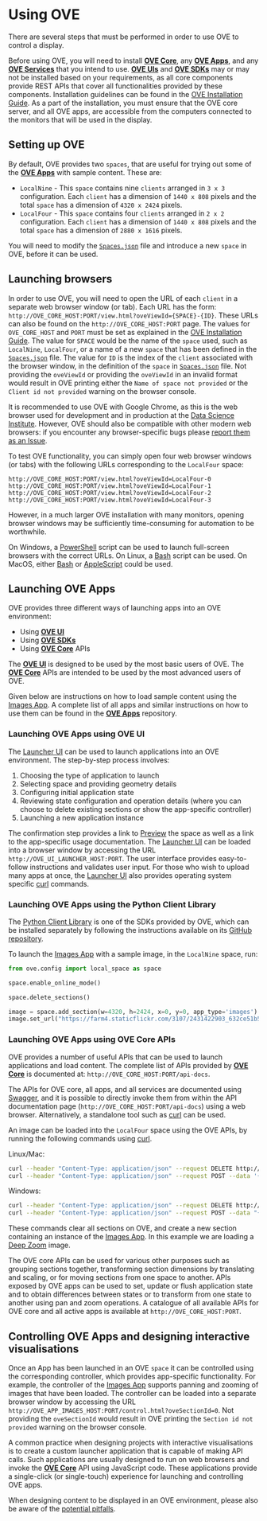 # Using OVE

There are several steps that must be performed in order to use OVE to control a display.

Before using OVE, you will need to install [**OVE Core**](https://github.com/ove/ove), any [**OVE Apps**](../ove-apps/README.html), and any [**OVE Services**](../ove-services/README.html) that you intend to use. [**OVE UIs**](../ove-ui/README.html) and [**OVE SDKs**](https://github.com/ove/ove-sdks) may or may not be installed based on your requirements, as all core components provide REST APIs that cover all functionalities provided by these components. Installation guidelines can be found in the [OVE Installation Guide](INSTALLATION.md). As a part of the installation, you must ensure that the OVE core server, and all OVE apps, are accessible from the computers connected to the monitors that will be used in the display.

## Setting up OVE

By default, OVE provides two `spaces`, that are useful for trying out some of the [**OVE Apps**](../ove-apps/README.html) with sample content. These are:

* `LocalNine` - This `space` contains nine `clients` arranged in `3 x 3` configuration. Each `client` has a dimension of `1440 x 808` pixels and the total `space` has a dimension of `4320 x 2424` pixels.
* `LocalFour` - This `space` contains four `clients` arranged in `2 x 2` configuration. Each `client` has a dimension of `1440 x 808` pixels and the total `space` has a dimension of `2880 x 1616` pixels.

You will need to modify the [`Spaces.json`](https://github.com/ove/ove/blob/master/packages/ove-core/src/client/Spaces.json) file and introduce a new `space` in OVE, before it can be used.

## Launching browsers

In order to use OVE, you will need to open the URL of each `client` in a separate web browser window (or tab). Each URL has the form: `http://OVE_CORE_HOST:PORT/view.html?oveViewId={SPACE}-{ID}`. These URLs can also be found on the `http://OVE_CORE_HOST:PORT` page. The values for `OVE_CORE_HOST` and `PORT` must be set as explained in the [OVE Installation Guide](INSTALLATION.md). The value for `SPACE` would be the name of the `space` used, such as `LocalNine`, `LocalFour`, or a name of a new `space` that has been defined in the [`Spaces.json`](https://github.com/ove/ove/blob/master/packages/ove-core/src/client/Spaces.json) file. The value for `ID` is the index of the `client` associated with the browser window, in the definition of the `space` in [`Spaces.json`](https://github.com/ove/ove/blob/master/packages/ove-core/src/client/Spaces.json) file. Not providing the `oveViewId` or providing the `oveViewId` in an invalid format would result in OVE printing either the `Name of space not provided` or the `Client id not provided` warning on the browser console.

It is recommended to use OVE with Google Chrome, as this is the web browser used for development and in production at the [Data Science Institute](http://www.imperial.ac.uk/data-science/). However, OVE should also be compatible with other modern web browsers: if you encounter any browser-specific bugs please [report them as an Issue](https://github.com/ove/ove-apps/issues).

To test OVE functionality, you can simply open four web browser windows (or tabs) with the following URLs corresponding to the `LocalFour` space:

```text
http://OVE_CORE_HOST:PORT/view.html?oveViewId=LocalFour-0
http://OVE_CORE_HOST:PORT/view.html?oveViewId=LocalFour-1
http://OVE_CORE_HOST:PORT/view.html?oveViewId=LocalFour-2
http://OVE_CORE_HOST:PORT/view.html?oveViewId=LocalFour-3
```

However, in a much larger OVE installation with many monitors, opening browser windows may be sufficiently time-consuming for automation to be worthwhile.

On Windows, a [PowerShell](https://docs.microsoft.com/en-us/powershell/scripting/powershell-scripting) script can be used to launch full-screen browsers with the correct URLs. On Linux, a [Bash](https://linux.die.net/man/1/bash) script can be used. On MacOS, either [Bash](https://linux.die.net/man/1/bash) or [AppleScript](https://developer.apple.com/library/archive/documentation/AppleScript/Conceptual/AppleScriptLangGuide/introduction/ASLR_intro.html) could be used.

## Launching OVE Apps

OVE provides three different ways of launching apps into an OVE environment:

* Using [**OVE UI**](https://github.com/ove/ove-ui)
* Using [**OVE SDKs**](https://github.com/ove/ove-sdks)
* Using [**OVE Core**](https://github.com/ove/ove) APIs

The [**OVE UI**](https://github.com/ove/ove-ui) is designed to be used by the most basic users of OVE. The [**OVE Core**](https://github.com/ove/ove) APIs are intended to be used by the most advanced users of OVE.

Given below are instructions on how to load sample content using the [Images App](../ove-apps/packages/ove-app-images/README.md). A complete list of all apps and similar instructions on how to use them can be found in the [**OVE Apps**](../ove-apps/README.html) repository.

### Launching OVE Apps using OVE UI

The [Launcher UI](../ove-ui/packages/ove-ui-launcher/README.md) can be used to launch applications into an OVE environment. The step-by-step process involves:

1. Choosing the type of application to launch
2. Selecting space and providing geometry details
3. Configuring initial application state
4. Reviewing state configuration and operation details (where you can choose to delete existing sections or show the app-specific controller)
5. Launching a new application instance

The confirmation step provides a link to [Preview](../ove-ui/packages/ove-ui-preview/README.md) the space as well as a link to the app-specific usage documentation. The [Launcher UI](../ove-ui/packages/ove-ui-launcher/README.md) can be loaded into a browser window by accessing the URL `http://OVE_UI_LAUNCHER_HOST:PORT`. The user interface provides easy-to-follow instructions and validates user input. For those who wish to upload many apps at once, the [Launcher UI](../ove-ui/packages/ove-ui-launcher/README.md) also provides operating system specific [curl](https://curl.haxx.se/docs/manpage.html) commands.

### Launching OVE Apps using the Python Client Library

The [Python Client Library](https://github.com/ove/ove-sdks/tree/master/python) is one of the SDKs provided by OVE, which can be installed separately by following the instructions available on its [GitHub repository](https://github.com/ove/ove-sdks/blob/master/python/README.md#installation).

To launch the [Images App](../ove-apps/packages/ove-app-images/README.md) with a sample image, in the `LocalNine` space, run:

```python
from ove.config import local_space as space

space.enable_online_mode()

space.delete_sections()

image = space.add_section(w=4320, h=2424, x=0, y=0, app_type='images')
image.set_url("https://farm4.staticflickr.com/3107/2431422903_632ce51b56_o_d.jpg", "shelley")
```

### Launching OVE Apps using OVE Core APIs

OVE provides a number of useful APIs that can be used to launch applications and load content. The complete list of APIs provided by [**OVE Core**](https://github.com/ove/ove) is documented at: `http://OVE_CORE_HOST:PORT/api-docs`.

The APIs for OVE core, all apps, and all services are documented using [Swagger](https://swagger.io/solutions/api-documentation/), and it is possible to directly invoke them from within the API documentation page (`http://OVE_CORE_HOST:PORT/api-docs`) using a web browser. Alternatively, a standalone tool such as [curl](https://curl.haxx.se/docs/manpage.html) can be used.

An image can be loaded into the `LocalFour` space using the OVE APIs, by running the following commands using [curl](https://curl.haxx.se/docs/manpage.html).

Linux/Mac:

```sh
curl --header "Content-Type: application/json" --request DELETE http://OVE_CORE_HOST:PORT/sections
curl --header "Content-Type: application/json" --request POST --data '{"app": {"url": "http://OVE_APP_IMAGES_HOST:PORT","states": {"load": {"tileSources": "https://openseadragon.github.io/example-images/highsmith/highsmith.dzi"}}}, "space": "LocalFour", "h": 500, "w": 500, "y": 0, "x": 0}' http://OVE_CORE_HOST:PORT/section
```

Windows:

```sh
curl --header "Content-Type: application/json" --request DELETE http://OVE_CORE_HOST:PORT/sections
curl --header "Content-Type: application/json" --request POST --data "{\"app\": {\"url\": \"http://OVE_APP_IMAGES_HOST:PORT\", \"states\": {\"load\": {\"tileSources\": \"https://openseadragon.github.io/example-images/highsmith/highsmith.dzi\"}}}, \"space\": \"LocalFour\", \"h\": 500, \"w\": 500, \"y\": 0, \"x\": 0}" http://OVE_CORE_HOST:PORT/section
```

These commands clear all sections on OVE, and create a new section containing an instance of the [Images App](../ove-apps/packages/ove-app-images/README.md). In this example we are loading a [Deep Zoom](https://docs.microsoft.com/en-us/previous-versions/windows/silverlight/dotnet-windows-silverlight/cc645077(v=vs.95)) image.

The OVE core APIs can be used for various other purposes such as grouping sections together, transforming section dimensions by translating and scaling, or for moving sections from one space to another. APIs exposed by OVE apps can be used to set, update or flush application state and to obtain differences between states or to transform from one state to another using pan and zoom operations. A catalogue of all available APIs for OVE core and all active apps is available at `http://OVE_CORE_HOST:PORT`.

## Controlling OVE Apps and designing interactive visualisations

Once an App has been launched in an OVE `space` it can be controlled using the corresponding controller, which provides app-specific functionality. For example, the controller of the [Images App](../ove-apps/packages/ove-app-images/README.md) supports panning and zooming of images that have been loaded. The controller can be loaded into a separate browser window by accessing the URL `http://OVE_APP_IMAGES_HOST:PORT/control.html?oveSectionId=0`. Not providing the `oveSectionId` would result in OVE printing the `Section id not provided` warning on the browser console.

A common practice when designing projects with interactive visualisations is to create a custom launcher application that is capable of making API calls. Such applications are usually designed to run on web browsers and invoke the [**OVE Core**](https://github.com/ove/ove) API using JavaScript code. These applications provide a single-click (or single-touch) experience for launching and controlling OVE apps.

When designing content to be displayed in an OVE environment, please also be aware of the [potential pitfalls](PITFALLS.md).
